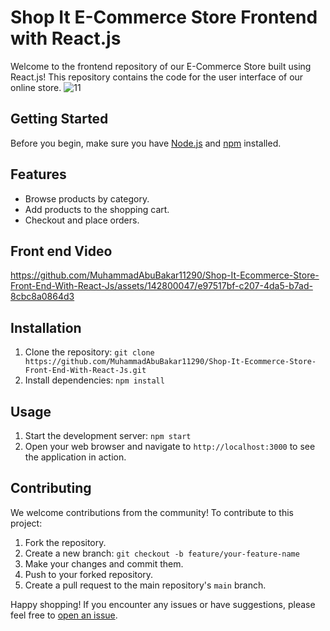 # Shop It E-Commerce Store Frontend with React.js

Welcome to the frontend repository of our E-Commerce Store built using React.js! This repository contains the code for the user interface of our online store.
![11](https://github.com/MuhammadAbuBakar11290/Shop-It-Ecommerce-Store-Front-End-With-React-Js/assets/142800047/798f4139-dff1-4dc5-b707-fde51accd553)

## Getting Started

Before you begin, make sure you have [Node.js](https://nodejs.org/) and [npm](https://www.npmjs.com/) installed.

## Features

- Browse products by category.
- Add products to the shopping cart.
- Checkout and place orders.

## Front end Video
https://github.com/MuhammadAbuBakar11290/Shop-It-Ecommerce-Store-Front-End-With-React-Js/assets/142800047/e97517bf-c207-4da5-b7ad-8cbc8a0864d3

## Installation

1. Clone the repository: `git clone https://github.com/MuhammadAbuBakar11290/Shop-It-Ecommerce-Store-Front-End-With-React-Js.git`
2. Install dependencies: `npm install`

## Usage

1. Start the development server: `npm start`
2. Open your web browser and navigate to `http://localhost:3000` to see the application in action.

## Contributing

We welcome contributions from the community! To contribute to this project:

1. Fork the repository.
2. Create a new branch: `git checkout -b feature/your-feature-name`
3. Make your changes and commit them.
4. Push to your forked repository.
5. Create a pull request to the main repository's `main` branch.

Happy shopping! If you encounter any issues or have suggestions, please feel free to [open an issue](https://github.com/MuhammadAbuBakar11290/Shop-It-Ecommerce-Store-Front-End-With-React-Js/issues).
